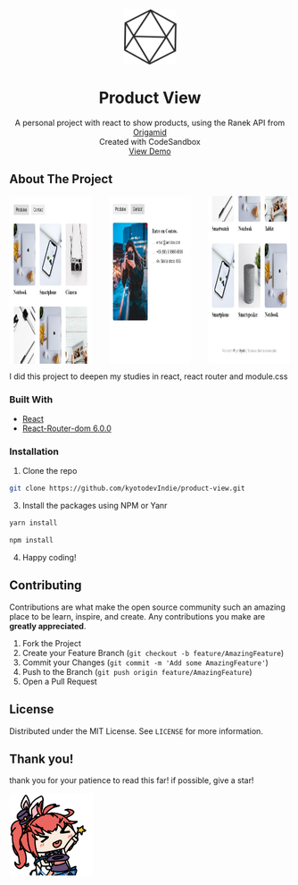  <p align="center">
 <a href="https://github.com/kyotodevindie">
    <img src="readme-assets/logo.png" alt="Logo" width="95" height="100">
  </a>
</p>
  <h1 align="center">Product View</h1>

  <p align="center">
    A personal project with react to show products, using the Ranek API from <a href="https://www.origamid.com/">Origamid</a>
    <br />
    Created with CodeSandbox
    <br />
    <a href="https://product-view.vercel.app/">View Demo</a>
</p>

<!-- ABOUT THE PROJECT -->

## About The Project

<div style="display: grid; grid-template-columns: repeat(3, 1fr); gap: 2rem;">
 
<img src="readme-assets/1.png"  alt="print 1" width="300" height="300">
<img src="readme-assets/2.png"  alt="print 2" width="300" height="300">
<img src="readme-assets/3.png"  alt="print 3" width="300" height="300">

</div>

I did this project to deepen my studies in react, react router and module.css

### Built With

- [React](https://pt-br.reactjs.org/)
- [React-Router-dom 6.0.0 ](https://reactrouter.com/web/guides/quick-start)

### Installation

1. Clone the repo

```sh
git clone https://github.com/kyotodevIndie/product-view.git
```

3. Install the packages using NPM or Yanr

```sh
yarn install
```

```sh
npm install
```

4. Happy coding!

<!-- CONTRIBUTING -->

## Contributing

Contributions are what make the open source community such an amazing place to be learn, inspire, and create. Any contributions you make are **greatly appreciated**.

1. Fork the Project
2. Create your Feature Branch (`git checkout -b feature/AmazingFeature`)
3. Commit your Changes (`git commit -m 'Add some AmazingFeature'`)
4. Push to the Branch (`git push origin feature/AmazingFeature`)
5. Open a Pull Request

<!-- LICENSE -->

## License

Distributed under the MIT License. See `LICENSE` for more information.

## Thank you!

   <p> 
    thank you for your patience to read this far! if possible, give a star!
   </p> 
   <img src="readme-assets/1.gif" alt="Logo" width="150" height="150">

